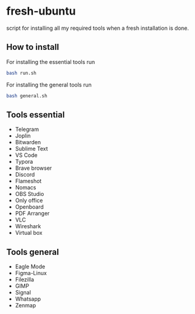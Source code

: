 # fresh-ubuntu

script for installing all my required tools when a fresh installation is done.

## How to install 
For installing the essential tools run 
```bash
bash run.sh  
```
For installing the general tools run
```bash
bash general.sh  
```

## Tools essential
- Telegram
- Joplin
- Bitwarden
- Sublime Text
- VS Code
- Typora
- Brave browser
- Discord
- Flameshot
- Nomacs
- OBS Studio
- Only office
- Openboard
- PDF Arranger
- VLC
- Wireshark
- Virtual box

## Tools general
- Eagle Mode
- Figma-Linux
- Filezilla
- GIMP
- Signal
- Whatsapp
- Zenmap